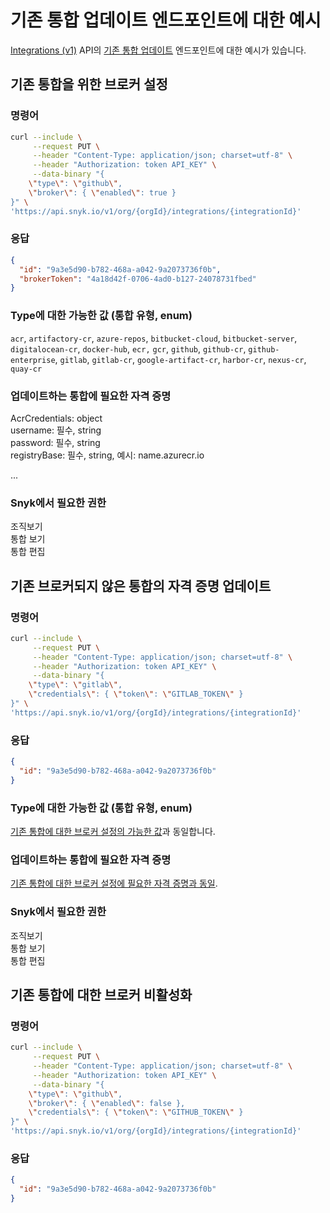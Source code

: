 # 기존 통합 업데이트 엔드포인트에 대한 예시

[Integrations (v1)](../reference/integrations-v1.md) API의 [기존 통합 업데이트](../reference/integrations-v1.md#org-orgid-integrations-integrationid) 엔드포인트에 대한 예시가 있습니다.

## 기존 통합을 위한 브로커 설정

### 명령어

```bash
curl --include \
     --request PUT \
     --header "Content-Type: application/json; charset=utf-8" \
     --header "Authorization: token API_KEY" \
     --data-binary "{
    \"type\": \"github\",
    \"broker\": { \"enabled\": true }
}" \
'https://api.snyk.io/v1/org/{orgId}/integrations/{integrationId}'
```

### 응답

```json
{
  "id": "9a3e5d90-b782-468a-a042-9a2073736f0b",
  "brokerToken": "4a18d42f-0706-4ad0-b127-24078731fbed"
}
```

### Type에 대한 가능한 값 (통합 유형, enum)

`acr`, `artifactory-cr`, `azure-repos`, `bitbucket-cloud`, `bitbucket-server`, `digitalocean-cr`, `docker-hub`, `ecr,` `gcr`, `github`, `github-cr`, `github-enterprise`, `gitlab`, `gitlab-cr`, `google-artifact-cr`, `harbor-cr`, `nexus-cr`, `quay-cr`

### 업데이트하는 통합에 필요한 자격 증명

AcrCredentials: object\
username: 필수, string\
password: 필수, string\
registryBase: 필수, string, 예시: name.azurecr.io

...

### Snyk에서 필요한 권한

조직보기\
통합 보기\
통합 편집

## 기존 브로커되지 않은 통합의 자격 증명 업데이트

### 명령어

```bash
curl --include \
     --request PUT \
     --header "Content-Type: application/json; charset=utf-8" \
     --header "Authorization: token API_KEY" \
     --data-binary "{
    \"type\": \"gitlab\",
    \"credentials\": { \"token\": \"GITLAB_TOKEN\" }
}" \
'https://api.snyk.io/v1/org/{orgId}/integrations/{integrationId}'
```

### 응답

```json
{
  "id": "9a3e5d90-b782-468a-a042-9a2073736f0b"
}
```

### Type에 대한 가능한 값 (통합 유형, enum)

[기존 통합에 대한 브로커 설정의 가능한 값](examples-for-the-update-existing-integration-endpoint.md#possible-values-for-type-integration-type-enum)과 동일합니다.

### 업데이트하는 통합에 필요한 자격 증명

[기존 통합에 대한 브로커 설정에 필요한 자격 증명과 동일](examples-for-the-update-existing-integration-endpoint.md#credentials-needed-for-the-integration-you-are-updating).

### Snyk에서 필요한 권한

조직보기\
통합 보기\
통합 편집

## 기존 통합에 대한 브로커 비활성화

### 명령어

```bash
curl --include \
     --request PUT \
     --header "Content-Type: application/json; charset=utf-8" \
     --header "Authorization: token API_KEY" \
     --data-binary "{
    \"type\": \"github\",
    \"broker\": { \"enabled\": false },
    \"credentials\": { \"token\": \"GITHUB_TOKEN\" }
}" \
'https://api.snyk.io/v1/org/{orgId}/integrations/{integrationId}'
```

### 응답

```json
{
  "id": "9a3e5d90-b782-468a-a042-9a2073736f0b"
}
```
